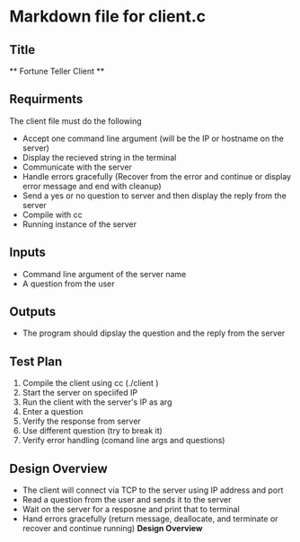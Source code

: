 # Markdown file for client.c

## Title  
** Fortune Teller Client **

## Requirments 
The client file must do the following 
- Accept one command line argument (will be the IP or hostname on the server)
-  Display the recieved string in the terminal 
-  Communicate with the server 
-  Handle errors gracefully (Recover from the error and continue or display error message and end with cleanup) 
-  Send a yes or no question to server and then display the reply from the server
- Compile with cc 
- Running instance of the server 

## Inputs 
* Command line argument of the server name
* A question from the user 

## Outputs
* The program should dipslay the question and the reply from the server 

## Test Plan 
1. Compile the client using cc (./client <name> ) 
2. Start the server on speciifed IP 
3. Run the client with the server's IP as arg
4. Enter a question 
5. Verify the response from server
6. Use different question (try to break it) 
7. Verify error handling (comand line args and questions) 

## Design Overview 
- The client will connect via TCP to the server using IP address and port
- Read a question from the user and sends it to the server 
- Wait on the server for a resposne and print that to terminal 
- Hand errors gracefully (return message, deallocate, and terminate or recover and continue running) 
**Design Overview** 


